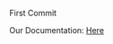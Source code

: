First Commit

Our Documentation: [Here](https://docs.google.com/document/d/10cAi4IP9C9qKJg3kuQbHvltW9NxYIoDhMcgPBEaZkSI/edit?usp=sharing)